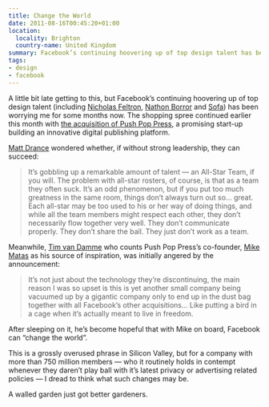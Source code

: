 ```yaml
---
title: Change the World
date: 2011-08-16T00:45:20+01:00
location:
  locality: Brighton
  country-name: United Kingdom
summary: Facebook’s continuing hoovering up of top design talent has been worrying me for some months. The shopping spree continued earlier this month with the acquisition of Push Pop Press, a promising start-up building an innovative digital publishing platform.
tags:
- design
- facebook
---
```

A little bit late getting to this, but Facebook’s continuing hoovering up of top design talent (including [Nicholas Feltron][1], [Nathon Borror][2] and [Sofa][3]) has been worrying me for some months now. The shopping spree continued earlier this month with [the acquisition of Push Pop Press][4], a promising start-up building an innovative digital publishing platform.

[Matt Drance][5] wondered whether, if without strong leadership, they can succeed:

> It’s gobbling up a remarkable amount of talent — an All-Star Team, if you will. The problem with all-star rosters, of course, is that as a team they often suck. It’s an odd phenomenon, but if you put too much greatness in the same room, things don’t always turn out so… great. Each all-star may be too used to his or her way of doing things, and while all the team members might respect each other, they don’t necessarily flow together very well. They don’t communicate properly. They don’t share the ball. They just don’t work as a team.

Meanwhile, [Tim van Damme][6] who counts Push Pop Press’s co-founder, [Mike Matas][7] as his source of inspiration, was initially angered by the announcement:

> It’s not just about the technology they’re discontinuing, the main reason I was so upset is this is yet another small company being vacuumed up by a gigantic company only to end up in the dust bag together with all Facebook’s other acquisitions… Like putting a bird in a cage when it’s actually meant to live in freedom.

After sleeping on it, he’s become hopeful that with Mike on board, Facebook can “change the world”.

This is a grossly overused phrase in Silicon Valley, but for a company with more than 750 million members — who it routinely holds in contempt whenever they daren’t play ball with it’s latest privacy or advertising related policies — I dread to think what such changes may be.

A walled garden just got better gardeners.

[1]: http://daytum.wordpress.com/2011/04/27/moving-west/
[2]: http://nathanborror.com/
[3]: http://www.madebysofa.com/blog/facebook-acquires-sofa/
[4]: http://gigaom.com/2011/08/02/facebook-push-pop-press/
[5]: http://www.appleoutsider.com/2011/08/03/ball/
[6]: http://maxvoltar.com/archive/a-huge-opportunity/
[7]: http://www.mikematas.com/
